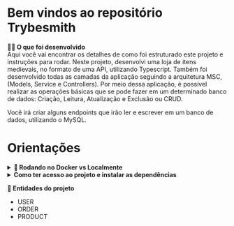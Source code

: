# Bem vindos ao repositório Trybesmith


<strong>👨‍💻 O que foi desenvolvido</strong><br />
    Aqui você vai encontrar os detalhes de como foi estruturado este projeto e instruções para rodar.
    Neste projeto, desenvolvi uma loja de itens medievais, no formato de uma API, utilizando Typescript.
    Também foi desenvolvido todas as camadas da aplicação seguindo a arquitetura MSC, (Models, Service e Controllers).
    Por meio dessa aplicação, é possível realizar as operações básicas que se pode fazer em um determinado banco de dados: Criação, Leitura, Atualização e Exclusão ou CRUD.

Você irá criar alguns endpoints que irão ler e escrever em um banco de dados, utilizando o MySQL.



# Orientações

<details>
  <summary><strong>🐋 Rodando no Docker vs Localmente</strong></summary><br />
  
  ## 👉 Com Docker

> Rode os serviços `node` e `db` com o comando `docker-compose up -d`.
  - Lembre-se de parar o `mysql` se estiver usando localmente na porta padrão (`3306`), ou adapte, caso queira fazer uso da aplicação em containers
  - Esses serviços irão inicializar um container chamado `trybesmith` e outro chamado `trybesmith_db`.
  - A partir daqui você pode rodar o container `trybesmith` via CLI ou abri-lo no VS Code.

  > Use o comando `docker exec -it trybesmith bash`.
  - Ele te dará acesso ao terminal interativo do container criado pelo compose, que está rodando em segundo plano.

  > Instale as dependências [**Caso existam**] com `npm install`

---
  
  ## 👉 Sem Docker
  
  > :information_source: Instale as dependências [**Caso existam**] com `npm install`
    
  - ✨ **Dica:** Para rodar o projeto desta forma, obrigatoriamente você deve ter o `node` instalado em seu computador.

  <br>
</details>


<details>
<summary><strong>Como ter acesso ao projeto e instalar as dependências</strong></summary><br />

    1. Entre na pasta do repositório que você acabou de clonar ou fazer o download do arquivo zip:
    * `cd pasta-do-repositório`

    2. Instale as dependências:
    *`npm install`

    3. Suba os imagens do servidor node e do banco de do docker-compose com o comando:
    *`docker-compose up -d`
    
</details>

<strong>🎲 Entidades do projeto</strong><br />
  - USER
  - ORDER
  - PRODUCT
